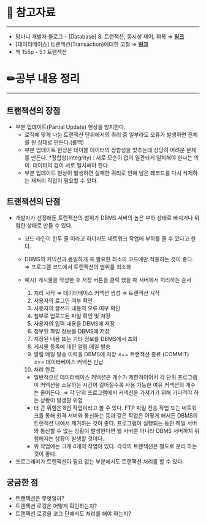 # 🔗 참고자료

---

- 망나니 개발자 블로그 - [Database] 8. 트랜잭션, 동시성 제어, 회복 ⇒ ****[링크](https://mangkyu.tistory.com/30)****
- [데이터베이스] 트랜잭션(Transaction)에대한 고찰 ⇒ **[링크](https://pjh3749.tistory.com/225)**
- 책 <RealMySQL> 155p - 5.1 트랜잭션

# ✏공부 내용 정리

---

## 트랜잭션의 장점

- 부분 업데이트(Partial Update) 현상을 방지한다.
    - 로직에 맞게 나눈 트랜잭션 단위에서의 쿼리 중 일부라도 오류가 발생하면 전체를 원 상태로 만든다.(롤백)
    - 부분 업데이트 현상은 테이블 데이터의 정합성을 맞추는데 상당히 어려운 문제를 만든다.
      *정합성(Integrity) : 서로 모순이 없이 일관되게 일치해야 한다는 의미. 데이터의 값이 서로 일치해야 한다.
    - 부분 업데이트 현상이 발생하면 실패한 쿼리로 인해 남은 레코드를 다시 삭제하는 재처리 작업이 필요할 수 있다.

## 트랜잭션의 단점

- 개발자가 선정해둔 트랜잭션의 범위가 DBMS 서버의 높은 부하 상태로 빠지거나 위험한 상태로 만들 수 있다.
    - 코드 라인이 한두 줄 이라고 하더라도 네트워크 작업에 부하를 줄 수 있다고 한다.
    - DBMS의 커넥션과 동일하게 꼭 필요한 최소의 코드에만 적용하는 것이 좋다.
      ⇒ 프로그램 코드에서 트랜잭션의 범위를 최소화
    - 예시) 게시물을 작성한 후 저장 버튼을 클릭 했을 때 서버에서 처리하는 순서
        1. 처리 시작
           ⇒ 데이터베이스 커넥션 생성
           ⇒ 트랜잭션 시작
        2. 사용자의 로그인 여부 확인
        3. 사용자의 글쓰기 내용의 오류 여부 확인
        4. 첨부로 업로드된 파일 확인 및 저장
        5. 사용자의 입력 내용을 DBMS에 저장
        6. 첨부된 파일 정보를 DBMS에 저장
        7. 저장된 내용 또는 기타 정보를 DBMS에서 조회
        8. 게시물 등록에 대한 알림 메일 발송
        9. 알림 메일 발송 이력을 DBMS에 저장
           ≤== 트랜잭션 종료 (COMMIT)
           ≤== 데이터베이스 커넥션 반납
        10. 처리 완료

        - 일반적으로 데이터베이스 커넥션은 개수가 제한적이어서 각 단위 프로그램이 커넥션을 소유하는 시간이 길어질수록 사용 가능한 여유 커넥션의 개수는 줄어든다.
          ⇒ 각 단위 프로그램에서 커넥션을 가져가기 위해 기다려야 하는 상황이 발생할 위험
        - 더 큰 위험은 8번 작업이라고 볼 수 있다.
          FTP 파일 전송 작업 또는 네트워크를 통해 원격 서버와 통신하는 등과 같은 작업은
          어떻게 해서든 DBMS의 트랜잭션 내에서 제거하는 것이 좋다.
          프로그램이 실행되는 동안 메일 서버와 통신할 수 없는 상황이 발생한다면 웹 서버뿐 아니라 DBMS 서버까지 위험해지는 상황이 발생할 것이다.
        - 위 작업에는 크게 4개의 작업이 있다.
          각각의 트랜잭션은 별도로 분리 하는 것이 좋다.
- 프로그래머가 트랜잭션이 필요 없는 부분에서도 트랜잭션 처리를 할 수 있다.

## 궁금한 점

- 트랜잭션은 무엇일까?
- 트랜잭션 로깅은 어떻게 확인하는지?
- 트랜잭션 로깅을 코그 단에서도 처리를 해야 하는지?
